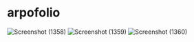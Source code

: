 # arpofolio
![Screenshot (1358)](https://user-images.githubusercontent.com/65817609/218967505-3104d9b3-cbab-4d58-8ab7-60bd0daf34a9.png)
![Screenshot (1359)](https://user-images.githubusercontent.com/65817609/218967529-a4686f9c-6eae-4851-8df0-ea0b6e799308.png)
![Screenshot (1360)](https://user-images.githubusercontent.com/65817609/218967545-59666529-c459-4fb5-8b96-64f16a31c706.png)
